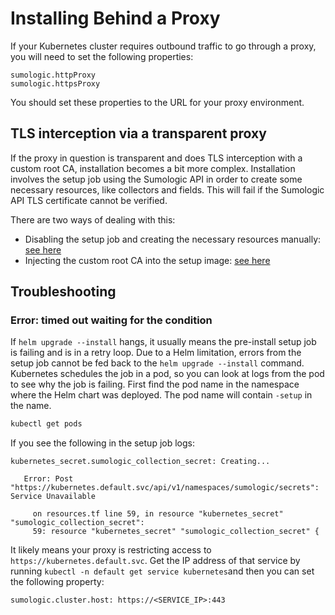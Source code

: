 # Installing Behind a Proxy

If your Kubernetes cluster requires outbound traffic to go through a proxy, you will need to set the following properties:

```
sumologic.httpProxy
sumologic.httpsProxy
```

You should set these properties to the URL for your proxy environment.

## TLS interception via a transparent proxy

If the proxy in question is transparent and does TLS interception with a custom root CA, installation becomes a bit more complex.
Installation involves the setup job using the Sumologic API in order to create some necessary resources, like collectors and fields. This
will fail if the Sumologic API TLS certificate cannot be verified.

There are two ways of dealing with this:

- Disabling the setup job and creating the necessary resources manually: [see here][manual]
- Injecting the custom root CA into the setup image: [see here][rebuilding]

[rebuilding]: ./security-best-practices.md#adding-a-custom-root-ca-certificate-by-rebuilding-container-images
[manual]: ./installation.md#prerequisite

## Troubleshooting

### Error: timed out waiting for the condition

If `helm upgrade --install` hangs, it usually means the pre-install setup job is failing and is in a retry loop. Due to a Helm limitation,
errors from the setup job cannot be fed back to the `helm upgrade --install` command. Kubernetes schedules the job in a pod, so you can look
at logs from the pod to see why the job is failing. First find the pod name in the namespace where the Helm chart was deployed. The pod name
will contain `-setup` in the name.

```sh
kubectl get pods
```

If you see the following in the setup job logs:

```
kubernetes_secret.sumologic_collection_secret: Creating...

   Error: Post "https://kubernetes.default.svc/api/v1/namespaces/sumologic/secrets": Service Unavailable

     on resources.tf line 59, in resource "kubernetes_secret" "sumologic_collection_secret":
     59: resource "kubernetes_secret" "sumologic_collection_secret" {
```

It likely means your proxy is restricting access to `https://kubernetes.default.svc`. Get the IP address of that service by running
`kubectl -n default get service kubernetes`and then you can set the following property:

```
sumologic.cluster.host: https://<SERVICE_IP>:443
```
